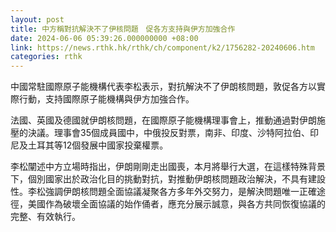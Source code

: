 ```yaml
---
layout: post
title: 中方稱對抗解決不了伊核問題　促各方支持與伊方加強合作
date: 2024-06-06 05:39:26.000000000 +08:00
link: https://news.rthk.hk/rthk/ch/component/k2/1756282-20240606.htm
categories: rthk
---
```


中國常駐國際原子能機構代表李松表示，對抗解決不了伊朗核問題，敦促各方以實際行動，支持國際原子能機構與伊方加強合作。

法國、英國及德國就伊朗核問題，在國際原子能機構理事會上，推動通過對伊朗施壓的決議。理事會35個成員國中，中俄投反對票，南非、印度、沙特阿拉伯、印尼及土耳其等12個發展中國家投棄權票。

李松闡述中方立場時指出，伊朗剛剛走出國喪，本月將舉行大選，在這樣特殊背景下，個別國家出於政治化目的挑動對抗，對推動伊朗核問題政治解決，不具有建設性。李松強調伊朗核問題全面協議凝聚各方多年外交努力，是解決問題唯一正確途徑，美國作為破壞全面協議的始作俑者，應充分展示誠意，與各方共同恢復協議的完整、有效執行。
